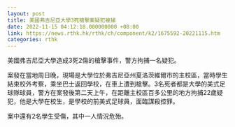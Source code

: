 ```yaml
---
layout: post
title: 美國弗吉尼亞大學3死槍擊案疑犯被捕
date: 2022-11-15 04:12:18.000000000 +08:00
link: https://news.rthk.hk/rthk/ch/component/k2/1675592-20221115.htm
categories: rthk
---
```


美國弗吉尼亞大學造成3死2傷的槍擊事件，警方拘捕一名疑犯。

案發在當地周日晚，現場是大學位於弗吉尼亞州夏洛茨維爾市的主校區，當時學生結束校外考察，乘坐巴士返回學校，在車上遭到槍擊。3名死者都是大學的美式足球隊球員，警方在案發後第二天上午，在距離主校區百多公里的地方拘捕22歲疑犯，他是大學在校生，是學校的前美式足球員，面臨謀殺控罪。

案中還有2名學生受傷，其中一人情況危殆。
